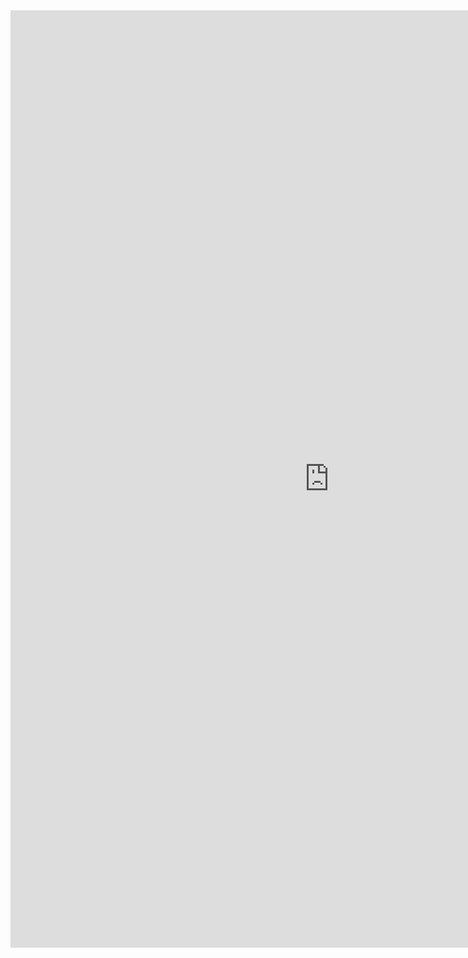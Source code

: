 <iframe allowtransparency="true" frameborder="0" scrolling="yes" src="http://udsfoundation.webs.com/mobi" style="border: none; height: 1500px; width: 1020px;"> </iframe>
